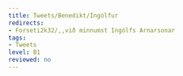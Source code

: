 ```yaml
---
title: Tweets/Benedikt/Ingólfur
redirects:
- Forseti2k32/,,við minnumst Ingólfs Arnarsonar
tags:
- Tweets
level: B1
reviewed: no
---
```

<vocabulary>
</vocabulary>
<Tweet
text="„Við minnumst Ingólfs Arnarsonar í veislum<br>
en óskum þess að skipið hans það hefði sokkið“<ref>According to tradition Ingólfur Arnarson was first permanent settler of Iceland who founded Reykjavík in the year 874.

This tweet is a quote to a song by singer-songwriter [[w:Megas|Megas]] (who is more or less the Icelandic version of Bob Dylan), the song is called ''Um óþarflega fundvísi Ingólfs Arnarsonar''. The quote refers to how even though Icelanders celebrate Ingólfur's feats, they still wish that his ship had sunk and so the country would not have become populated, because the weather and nature in Iceland is so hostile.</ref>"
audio="LoeT.mp3
|photo1=Tweet-forseti2k32-1lavjxo.jpg"
id="810807254823923712"
date="1482146488000"
favorites="4"
user_name="Benedikt"
handle="forseti2k32"
user_picture="Tweet-forseti2k32-1rhck2j.jpg"
verified=""
></Tweet>
